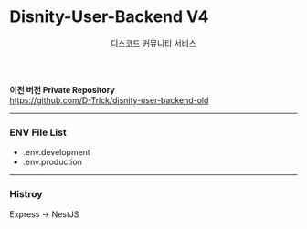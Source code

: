 # Disnity-User-Backend V4

<div align="center">
    디스코드 커뮤니티 서비스
</div>

<br/><br/>

**이전 버전 Private Repository**  
https://github.com/D-Trick/disnity-user-backend-old

---

### ENV File List

-   .env.development
-   .env.production

---

### Histroy

Express -> NestJS
